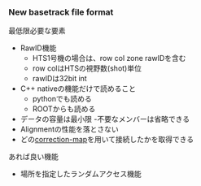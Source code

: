 ### New basetrack file format

最低限必要な要素
* RawID機能
  - HTS1号機の場合は、row col zone rawIDを含む
  - row colはHTSの視野数(shot)単位
  - rawIDは32bit int
* C++ nativeの機能だけで読めること
  - pythonでも読める
  - ROOTからも読める
* データの容量は最小限
  -不要なメンバーは省略できる
* Alignmentの性能を落とさない
* どの[correction-map](correction-map.md)を用いて接続したかを取得できる

あれば良い機能
* 場所を指定したランダムアクセス機能
